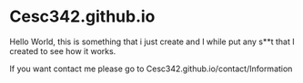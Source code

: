 # Cesc342.github.io
Hello World, this is something that i just create and I while put any s**t that I created to see how it works.

If you want contact me please go to Cesc342.github.io/contact/Information
